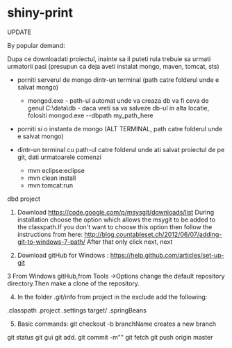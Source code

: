 shiny-print
===========

UPDATE

By popular demand:

Dupa ce downloadati proiectul, inainte sa il puteti rula trebuie sa urmati urmatorii pasi
(presupun ca deja aveti instalat mongo, maven, tomcat, sts)

- porniti serverul de mongo dintr-un terminal (path catre folderul unde e salvat mongo)
	- mongod.exe - path-ul automat unde va creaza db va fi ceva de genul C:\data\db
		     - daca vreti sa va salveze db-ul in alta locatie, folositi mongod.exe --dbpath my_path_here

- porniti si o instanta de mongo (ALT TERMINAL, path catre folderul unde e salvat mongo)

- dintr-un terminal cu path-ul catre folderul unde ati salvat proiectul de pe git, dati urmatoarele comenzi
	- mvn eclipse:eclipse
	- mvn clean install
	- mvn tomcat:run


dbd project

1. Download https://code.google.com/p/msysgit/downloads/list
   During installation choose the option which allows the msygit to be added to the classpath.If you don't want to choose this option then follow the instructions from here:
   http://blog.countableset.ch/2012/06/07/adding-git-to-windows-7-path/
   After that only click next, next

2. Download gitHub for Windows :
https://help.github.com/articles/set-up-git

3 From Windows gitHub,from Tools ->Options change the default repository directory.Then make a clone of the repository.

4. In the folder .git/info from project in the exclude add the following:

.classpath
.project
.settings
target/
.springBeans

5. Basic commands:
 git checkout -b branchName 
  creates a new branch 
  
 git status 
 git gui
 git add.
 git commit -m""
 git fetch
 git push origin master
